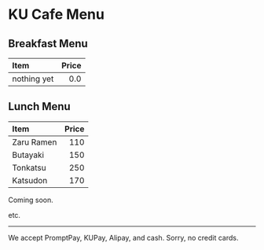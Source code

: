 # KU Cafe Menu

## Breakfast Menu

| Item                                   | Price |
|:---------------------------------------|------:|
| nothing yet                            |  0.0  |

## Lunch Menu
| Item                                   | Price |
|:---------------------------------------|------:|
| Zaru Ramen                             |  110  |
| Butayaki                               |  150  |
| Tonkatsu                               |  250  |
| Katsudon                               |  170  |

Coming soon.

etc.

---

We accept PromptPay, KUPay, Alipay, and cash. Sorry, no credit cards.
